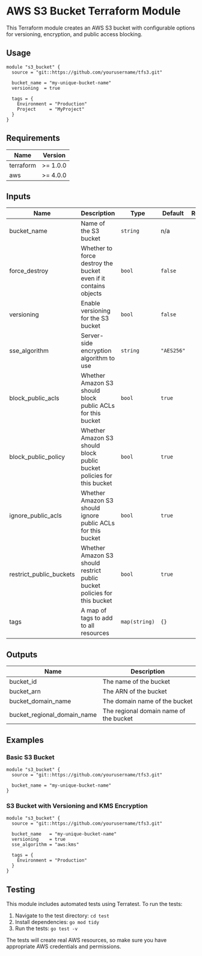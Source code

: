 # AWS S3 Bucket Terraform Module

This Terraform module creates an AWS S3 bucket with configurable options for versioning, encryption, and public access blocking.

## Usage

```hcl
module "s3_bucket" {
  source = "git::https://github.com/yourusername/tfs3.git"

  bucket_name = "my-unique-bucket-name"
  versioning  = true
  
  tags = {
    Environment = "Production"
    Project     = "MyProject"
  }
}
```

## Requirements

| Name | Version |
|------|--------|
| terraform | >= 1.0.0 |
| aws | >= 4.0.0 |

## Inputs

| Name | Description | Type | Default | Required |
|------|-------------|------|---------|:--------:|
| bucket_name | Name of the S3 bucket | `string` | n/a | yes |
| force_destroy | Whether to force destroy the bucket even if it contains objects | `bool` | `false` | no |
| versioning | Enable versioning for the S3 bucket | `bool` | `false` | no |
| sse_algorithm | Server-side encryption algorithm to use | `string` | `"AES256"` | no |
| block_public_acls | Whether Amazon S3 should block public ACLs for this bucket | `bool` | `true` | no |
| block_public_policy | Whether Amazon S3 should block public bucket policies for this bucket | `bool` | `true` | no |
| ignore_public_acls | Whether Amazon S3 should ignore public ACLs for this bucket | `bool` | `true` | no |
| restrict_public_buckets | Whether Amazon S3 should restrict public bucket policies for this bucket | `bool` | `true` | no |
| tags | A map of tags to add to all resources | `map(string)` | `{}` | no |

## Outputs

| Name | Description |
|------|-------------|
| bucket_id | The name of the bucket |
| bucket_arn | The ARN of the bucket |
| bucket_domain_name | The domain name of the bucket |
| bucket_regional_domain_name | The regional domain name of the bucket |

## Examples

### Basic S3 Bucket

```hcl
module "s3_bucket" {
  source = "git::https://github.com/yourusername/tfs3.git"

  bucket_name = "my-unique-bucket-name"
}
```

### S3 Bucket with Versioning and KMS Encryption

```hcl
module "s3_bucket" {
  source = "git::https://github.com/yourusername/tfs3.git"

  bucket_name   = "my-unique-bucket-name"
  versioning    = true
  sse_algorithm = "aws:kms"
  
  tags = {
    Environment = "Production"
  }
}
```

## Testing

This module includes automated tests using Terratest. To run the tests:

1. Navigate to the test directory: `cd test`
2. Install dependencies: `go mod tidy`
3. Run the tests: `go test -v`

The tests will create real AWS resources, so make sure you have appropriate AWS credentials and permissions.
